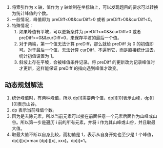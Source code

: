 1. 将索引作为 x 轴，值作为 y 轴绘制在坐标轴上，可以发现题目的要求可以转换为统计峰值的个数。
2. 一般情况，峰值即为 preDiff<0&&curDiff>0 或者 preDiff>0&&curDiff<0。
3. 特殊情况：
	1. 如果峰值有平坡，可以更新条件为 preDiff<=0&&curDiff>0 或者 preDiff>=0&&curDiff<0，来保存平坡的最后一个值。
	2. 对于两端，第一个值无法计算 preDiff，那么就给 preDiff 为 0 的初值即可。对于最后一个值，无法计算 curDiff，不遍历它，而是直接统计进去，统计初值设置为 1。
	3. 斜坡上存在平坡，会被峰值条件记录。将 preDiff 的更新改为记录峰值时才更新，这样能保证 preDiff 的指向遇到峰值才改变。

## 动态规划解法
1. 统计峰值时，有两种峰值，所以 dp\[i\]需要两个值，dp\[i\]\[0\]表示山峰，dp\[i\]\[0\]表示山谷。
2. dp 表示当前峰值个数。
3. 因为是去除元素，所以当前元素可以接在前面任意一个元素后面作为山峰或山谷。所以第一步是遍历 i 前的所有元素，并将 i 作为其山峰或山谷，并且取最大值。
4. 取最大值不断以自身比较，而初值是 1，表示从自身开始也至少是 1 个峰值，dp\[i\]\[x\]=max (dp\[i\]\[x\], xxx)。dp\[i\]=1。


